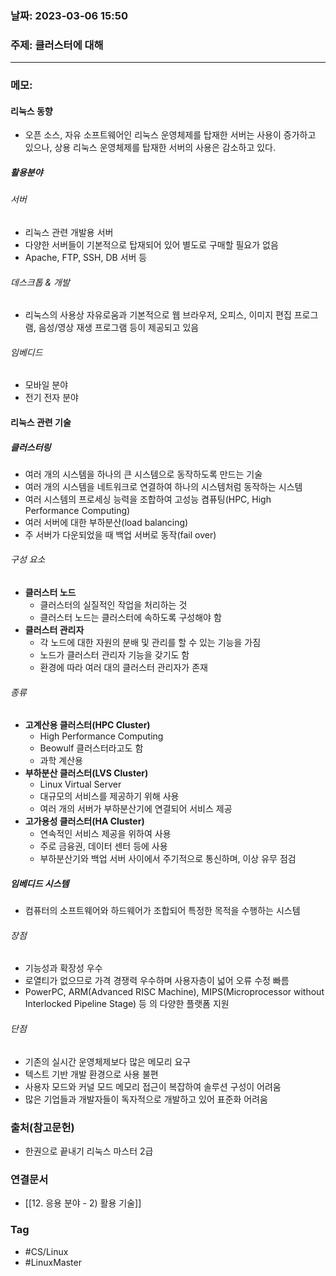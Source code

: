 ### 날짜: 2023-03-06 15:50

### 주제:  클러스터에 대해
---
### 메모: 
#### 리눅스 동향 
- 오픈 소스, 자유 소프트웨어인 리눅스 운영체제를 탑재한 서버는 사용이 증가하고 있으나, 상용 리눅스 운영체제를 탑재한 서버의 사용은 감소하고 있다. 
##### 활용분야
###### 서버
- 리눅스 관련 개발용 서버 
- 다양한 서버들이 기본적으로 탑재되어 있어 별도로 구매할 필요가 없음 
- Apache, FTP, SSH, DB 서버 등
###### 데스크톱 & 개발 
- 리눅스의 사용상 자유로움과 기본적으로 웹 브라우저, 오피스, 이미지 편집 프로그램, 음성/영상 재생 프로그램 등이 제공되고 있음
###### 임베디드
- 모바일 분야
- 전기 전자 분야
#### 리눅스 관련 기술 
##### 클러스터링 
- 여러 개의 시스템을 하나의 큰 시스템으로 동작하도록 만드는 기술 
- 여러 개의 시스템을 네트워크로 연결하여 하나의 시스템처럼 동작하는 시스템 
- 여러 시스템의 프로세싱 능력을 조합하여 고성능 켬퓨팅(HPC, High Performance Computing)
- 여러 서버에 대한 부하분산(load balancing)
- 주 서버가 다운되었을 때 백업 서버로 동작(fail over)
###### 구성 요소
- **클러스터 노드** 
	- 클러스터의 실질적인 작업을 처리하는 것 
	- 클러스터 노드는 클러스터에 속하도록 구성해야 함 
- **클러스터 관리자**
	- 각 노드에 대한 자원의 분배 및 관리를 할 수 있는 기능을 가짐 
	- 노드가 클러스터 관리자 기능을 갖기도 함 
	- 환경에 따라 여러 대의 클러스터 관리자가 존재
###### 종류
- **고계산용 클러스터(HPC Cluster)**
	- High Performance Computing
	- Beowulf 클러스터라고도 함 
	- 과학 계산용
- **부하분산 클러스터(LVS Cluster)**
	- Linux Virtual Server 
	- 대규모의 서비스를 제공하기 위해 사용 
	- 여러 개의 서버가 부하분산기에 연결되어 서비스 제공
- **고가용성 클러스터(HA Cluster)**
	- 연속적인 서비스 제공을 위하여 사용 
	- 주로 금융권, 데이터 센터 등에 사용 
	- 부하분산기와 백업 서버 사이에서 주기적으로 통신하며, 이상 유무 점검
##### 임베디드 시스템 
- 컴퓨터의 소프트웨어와 하드웨어가 조합되어 특정한 목적을 수행하는 시스템
###### 장점 
- 기능성과 확장성 우수
- 로열티가 없으므로 가격 경쟁력 우수하며 사용자층이 넓어 오류 수정 빠름 
- PowerPC, ARM(Advanced RISC Machine), MIPS(Microprocessor without Interlocked Pipeline Stage) 등 의 다양한 플랫폼 지원
###### 단점 
- 기존의 실시간 운영체제보다 많은 메모리 요구 
- 텍스트 기반 개발 환경으로 사용 불편 
- 사용자 모드와 커널 모드 메모리 접근이 복잡하여 솔루션 구성이 어려움 
- 많은 기업들과 개발자들이 독자적으로 개발하고 있어 표준화 어려움

### 출처(참고문헌) 
- 한권으로 끝내기 리눅스 마스터 2급

### 연결문서 
- [[12. 응용 분야 - 2) 활용 기술]]

### Tag
- #CS/Linux 
- #LinuxMaster 